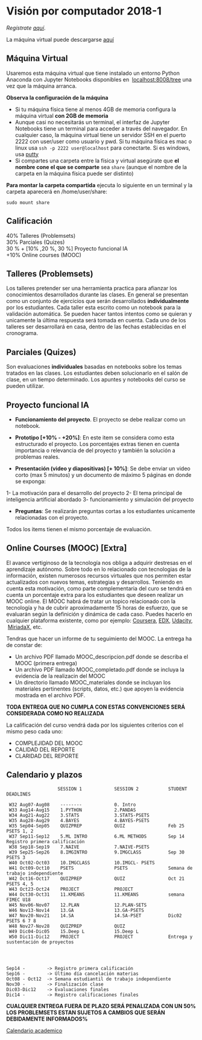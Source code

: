 # Visión por computador  2018-1

_Regístrate [aquí](https://goo.gl/forms/VJRlUKah7DlMBLlf2)_. 
                                            
La máquina virtual puede descargarse [aquí](https://drive.google.com/file/d/1KxCUZlXDgyvJzfs6s7EfegMVS1HL_bXq/view?usp=sharing)


## Máquina Virtual

Usaremos esta máquina virtual que tiene instalado un entorno Python Anaconda con Jupyter Notebooks disponibles en  [localhost:8008/tree](http://localhost:8008/tree) una vez que la máquina arranca.

**Observa la configuración de la máquina**

- Si tu máquina física tiene al menos 4GB de memoria configura la máquina virtual **con 2GB de memoria**
- Aunque casi no necesitarás un terminal, el interfaz de Jupyter Notebooks tiene un terminal para acceder a través del navegador. En cualquier caso, la máquina virtual tiene un servidor SSH en el puerto 2222 con user/user como usuario y pwd. Si tu máquina física es mac o linux usa `ssh -p 2222 user@localhost` para conectarte. Si es windows, usa [putty](https://www.putty.org/)
- Si compartes una carpeta entre la física y virtual asegúrate que **el nombre cone el que se comparte** sea `share` (aunque el nombre de la carpeta en la máquina física puede ser distinto)

**Para montar la carpeta compartida** ejecuta lo siguiente en un terminal y la carpeta aparecerá en /home/user/share:

    sudo mount share


## Calificación
40% Talleres (Problemsets)<br/>
30% Parciales (Quizes) <br/>
30 % + [10% ,20 %, 30 %] Proyecto funcional IA <br/>
+10% Online courses (MOOC)

## Talleres (Problemsets)

Los talleres pretender ser una herramienta practica para afianzar los conocimientos desarrollados durante las clases. En general se presentan como un conjunto de ejercicios que serán desarrollados **individualmente** por los estudiantes. Cada taller esta escrito como un notebook para la validación automática. Se pueden hacer tantos intentos como se quieran y unicamente la última respuesta será tomada en cuenta. Cada uno de los talleres ser desarrollará en casa, dentro de las fechas establecidas en el cronograma. 


## Parciales (Quizes)

Son evaluaciones **individuales** basadas en notebooks sobre los temas tratados en las clases. Los estudiantes deben solucionarlo en el salón de clase, en un tiempo determinado. Los apuntes y notebooks del curso se pueden utilizar. 


## Proyecto funcional IA

- **Funcionamiento del proyecto**. El proyecto se debe realizar como un notebook.  

- **Prototipo [+10% - +20%]**:  En este item se considera como esta estructurado el proyecto. Los porcentajes extras tienen en cuenta importancia o relevancia de 
del proyecto y también la solución a problemas  reales.

- **Presentación (video y diapositivas) [+ 10%]**:  Se debe enviar un video corto (max 5 minutos) y un documento de máximo 5 páginas en donde se exponga: 

1- La motivación para el desarrollo del proyecto
2- El tema principal de inteligencia artificial abordado
3- funcionamiento y simulación del proyecto


- **Preguntas**: Se realizarán preguntas cortas a los estudiantes unicamente relacionadas con el proyecto. 
 
Todos los items tienen el mismo porcentaje de evaluación. 


## Online Courses (MOOC) [Extra]

El avance vertiginoso de la tecnología nos obliga a adquirir destresas en el aprendizaje autónomo. Sobre todo en lo relacionado con tecnologias de la información, existen numerosos recursos virtuales que nos permiten estar actualizados con nuevos temas, estrategias y desarrollos. Teniendo en cuenta esta motivación, como parte complementaria del curo se tendrá en cuenta un porcentaje extra para los estudiantes que deseen realizar un MOOC online. El MOOC habrá de tratar un topico relacionado con la tecnología y ha de cubrir aproximadamente 15 horas de esfuerzo, que se evaluarán según la definición y dinámica de cada caso. Puedes hacerlo en cualquier plataforma existente, como por ejemplo: [Coursera](www.coursera.org), [EDX](www.edx.org), [Udacity](www.udacity.org),  [MiriadaX](https://miriadax.net/), etc.

Tendras que hacer un informe de tu seguimiento del MOOC. La entrega ha de constar de:

- Un archivo PDF llamado MOOC_descripcion.pdf donde se describa el MOOC (primera entrega)
- Un archivo PDF llamado MOOC_completado.pdf donde se incluya la evidencia de la realizacin del MOOC
- Un directorio llamado MOOC_materiales donde se incluyan los materiales pertinentes (scripts, datos, etc.) que apoyen la evidencia mostrada en el archivo PDF.

**TODA ENTREGA QUE NO CUMPLA CON ESTAS CONVENCIONES SERÁ CONSIDERADA COMO NO REALIZADA**

La calificación del curso vendrá dada por los siguientes criterios con el mismo peso cada uno:

- COMPLEJIDAD DEL MOOC
- CALIDAD DEL REPORTE 
- CLARIDAD DEL REPORTE

## Calendario y plazos

                       SESSION 1            SESSION 2           STUDENT DEADLINES

     W32 Aug07-Aug08    --------            0. Intro
     W33 Aug14-Aug15    1.PYTHON            2.PANDAS
     W34 Aug21-Aug22    3.STATS             3.STATS-PSETS         
     W35 Aug28-Aug29    4.BAYES             4.BAYES-PSETS         
     W35 Sep04-Sep05    QUIZPREP            QUIZ                Feb 25 PSETS 1, 2     
     W37 Sep11-Sep12    5.ML INTRO          6.ML METHODS        Sep 14 Registro primera calificación
     W38 Sep18-Sep19    7.NAIVE             7.NAIVE-PSETS     
     W39 Sep25-Sep26    8.IMGINTRO          9.IMGCLASS          Sep 30 PSETS 3
     W40 Oct02-Oct03    10.IMGCLASS         10.IMGCL- PSETS  
     W41 Oct09-Oct10    PSETS               PSETS               Semana de trabajo independiente            
     W42 Oct16-Oct17    QUIZPREP            QUIZ                Oct 21 PSETS 4, 5
     W43 Oct23-Oct24    PROJECT             PROJECT    
     W44 Oct30-Oct31    11.KMEANS		    11.KMEANS           semana FIMEC U18
     W45 Nov06-Nov07    12.PLAN             12.PLAN-SETS	
     W46 Nov13-Nov14    13.GA               13.GA-PSETS        
     W47 Nov20-Nov21    14.SA               14.SA-PSET	        Dic02 PSETS 6 7 8 
     W48 Nov27-Nov28    QUIZPREP            QUIZ		
     W49 Dic04-Dic05    15.Deep L           15.Deep L
     W50 Dic11-Dic12    PROJECT             PROJECT             Entrega y sustentación de proyectos

     


    Sep14 -        -> Registro primera calificación
    Sep16 -        -> Último día cancelación materias
    Oct08 - Oct12  -> Semana estudiantil de trabajo independiente
    Nov30 -        -> Finalización clase
    Dic03-Dic12    -> Evaluaciones finales
    Dic14 -        -> Registro calificaciones finales



**CUALQUIER ENTREGA FUERA DE PLAZO SERÁ PENALIZADA CON UN 50%**
**LOS PROBLEMSETS ESTAN SUJETOS A CAMBIOS QUE SERÁN DEBIDAMENTE INFORMADOS%**
    
[Calendario academico](https://www.uis.edu.co/webUIS/es/academia/calendariosAcademicos/2018/acuerdoAcad094_2018.pdf)


